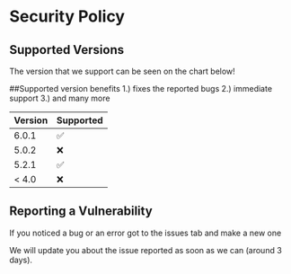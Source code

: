 # Security Policy

## Supported Versions

The version that we support can be seen on the chart below! 

##Supported version benefits
1.) fixes the reported bugs
2.) immediate support
3.) and many more

| Version | Supported          |
| ------- | ------------------ |
| 6.0.1   | :white_check_mark: |
| 5.0.2   | :x:                |
| 5.2.1   | :white_check_mark: |
| < 4.0   | :x:                |

## Reporting a Vulnerability

If you noticed a bug or an error got to the issues tab and make a new one

We will update you about the issue reported as soon as we can (around 3 days).
